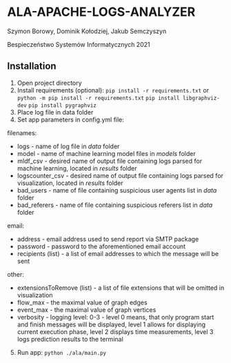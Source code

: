 # ALA-APACHE-LOGS-ANALYZER

Szymon Borowy, Dominik Kołodziej, Jakub Semczyszyn

Bespieczeństwo Systemów Informatycznych
2021

## Installation

1. Open project directory
2. Install requirements (optional):
`pip install -r requirements.txt` or `python -m pip install -r requirements.txt`
`pip install libgraphviz-dev`
`pip install pygraphviz`
3. Place log file in data folder
4. Set app parameters in config.yml file:

filenames:
- logs - name of log file in *data* folder
- model - name of machine learning model files in *models* folder
- mldf_csv - desired name of output file containing logs parsed for machine learning, located in *results* folder
- logscounter_csv - desired name of output file containing logs parsed for visualization, located in *results* folder
- bad_users - name of file containing suspicious user agents list in *data* folder
- bad_referers - name of file containing suspicious referers list in *data* folder

email:
- address - email address used to send report via SMTP package
- password - password to the aforementioned email account
- recipients (list) - a list of email addresses to which the message will be sent

other:
- extensionsToRemove (list) - a list of file extensions that will be omitted in visualization
- flow_max - the maximal value of graph edges
- event_max - the maximal value of graph vertices
- verbosity - logging level: 0-3 - level 0 means, that only program start and finish messages will be displayed, level 1 allows for displaying current execution phase, level 2 displays time measurements, level 3 logs prediction results to the terminal

5. Run app:
`python ./ala/main.py`
